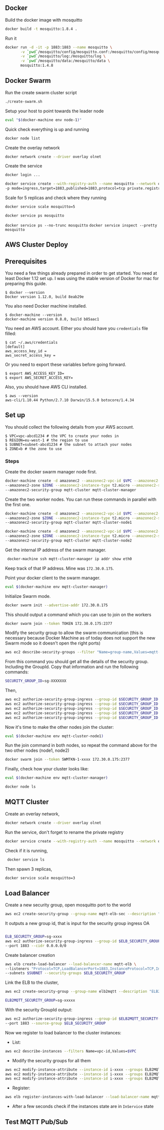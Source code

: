 ## Docker

Build the docker image with mosquitto

```sh
docker build -t mosquitto:1.8.4 .
```

Run it

```sh
docker run -d -it -p 1883:1883 --name mosquitto \
	   -v `pwd`/mosquitto/config/mosquitto.conf:/mosquitto/config/mosquitto.conf  \
	   -v `pwd`/mosquitto/log:/mosquitto/log \
	   -v `pwd`/mosquitto/data:/mosquitto/data \
	   mosquitto:1.4.8
```


## Docker Swarm

Run the create swarm cluster script

```sh
./create-swarm.sh
```

Setup your host to point towards the leader node

```sh
eval "$(docker-machine env node-1)"
```

Quick check everything is up and running

```sh
docker node list
```

Create the overlay network

```sh
docker network create --driver overlay olnet
```

Create the service

```sh
docker login ...

docker service create --with-registry-auth --name mosquitto --network olnet \
-p mode=ingress,target=1883,published=1883,protocol=tcp private.registry:5000/mosquitto-swarm:1.4.8
```

Scale for 5 replicas and check where they running

```sh
docker service scale mosquitto=5
```

```sh
docker service ps mosquitto
```

```docker service ps --no-trunc mosquitto```
```docker service inspect --pretty mosquitto```

## AWS Cluster Deploy

## Prerequisites

You need a few things already prepared in order to get started. You need at least Docker 1.12 set up. I was using the stable version of Docker for mac for preparing this guide.
```
$ docker --version
Docker version 1.12.0, build 8eab29e
```
You also need Docker machine installed.
```
$ docker-machine --version
docker-machine version 0.8.0, build b85aac1
```
You need an AWS account. Either you should have you `credentials` file filled:
```
$ cat ~/.aws/credentials
[default]
aws_access_key_id =
aws_secret_access_key =
```
Or you need to export these variables before going forward.
```
$ export AWS_ACCESS_KEY_ID=
$ export AWS_SECRET_ACCESS_KEY=
```
Also, you should have AWS CLI installed.
```
$ aws --version
aws-cli/1.10.44 Python/2.7.10 Darwin/15.5.0 botocore/1.4.34
```

## Set up
You should collect the following details from your AWS account.
```
$ VPC=vpc-abcd1234 # the VPC to create your nodes in
$ REGION=eu-west-1 # the region to use
$ SUBNET=subnet-abcd1234 # the subnet to attach your nodes
$ ZONE=b # the zone to use
```

### Steps

Create the docker swarm manager node first.

```sh
docker-machine create -d amazonec2 --amazonec2-vpc-id $VPC --amazonec2-region $REGION \
--amazonec2-zone $ZONE --amazonec2-instance-type t2.micro --amazonec2-subnet-id $SUBNET \
--amazonec2-security-group mqtt-cluster mqtt-cluster-manager
```

Create the two worker nodes. You can run these commands in parallel with the first one.

```sh
docker-machine create -d amazonec2 --amazonec2-vpc-id $VPC --amazonec2-region $REGION \
--amazonec2-zone $ZONE --amazonec2-instance-type t2.micro --amazonec2-subnet-id $SUBNET \
--amazonec2-security-group mqtt-cluster mqtt-cluster-node1

docker-machine create -d amazonec2 --amazonec2-vpc-id $VPC --amazonec2-region $REGION \
--amazonec2-zone $ZONE --amazonec2-instance-type t2.micro --amazonec2-subnet-id $SUBNET \
--amazonec2-security-group mqtt-cluster mqtt-cluster-node2
```

Get the internal IP address of the swarm manager.

```sh
 docker-machine ssh mqtt-cluster-manager ip addr show eth0
```

Keep track of that IP address. Mine was `172.30.0.175`.

Point your docker client to the swarm manager.

```sh
eval $(docker-machine env mqtt-cluster-manager)
```

Initialize Swarm mode.

```sh
docker swarm init --advertise-addr 172.30.0.175
```

This should output a command which you can use to join on the workers

```sh
docker swarm join --token TOKEN 172.30.0.175:2377
```

Modify the security group to allow the swarm communication (this is necessary because Docker Machine as of today does not support the new Swarm mode so it doesn't open the right ports)

```sh
aws ec2 describe-security-groups --filter "Name=group-name,Values=mqtt-cluster"
```

From this command you should get all the details of the security group. Including the GroupId. Copy that information and run the following commands:

```sh
SECURITY_GROUP_ID=sg-XXXXXXX
```

Then,

```sh
aws ec2 authorize-security-group-ingress --group-id $SECURITY_GROUP_ID --protocol tcp --port 2377 --source-group $SECURITY_GROUP_ID
aws ec2 authorize-security-group-ingress --group-id $SECURITY_GROUP_ID --protocol tcp --port 7946 --source-group $SECURITY_GROUP_ID
aws ec2 authorize-security-group-ingress --group-id $SECURITY_GROUP_ID --protocol udp --port 7946 --source-group $SECURITY_GROUP_ID
aws ec2 authorize-security-group-ingress --group-id $SECURITY_GROUP_ID --protocol tcp --port 4789 --source-group $SECURITY_GROUP_ID
aws ec2 authorize-security-group-ingress --group-id $SECURITY_GROUP_ID --protocol udp --port 4789 --source-group $SECURITY_GROUP_ID
```

Now it's time to make the other nodes join the cluster:

```sh
eval $(docker-machine env mqtt-cluster-node1)
```

Run the join command in both nodes, so repeat the command above for the two other nodes (node1, node2)

```sh
docker swarm join --token SWMTKN-1-xxxx 172.30.0.175:2377
```

Finally, check how your cluster looks like:

```sh
eval $(docker-machine env mqtt-cluster-manager)

docker node ls
```

## MQTT Cluster


Create an overlay network,

```sh
docker network create --driver overlay olnet
```

Run the service, don't forget to rename the private registry

```sh
docker service create --with-registry-auth --name mosquitto --network olnet -p mode=ingress,target=1883,published=1883,protocol=tcp private.registry:5000/mosquitto-swarm:1.4.8
```

Check if it is running,

```sh
 docker service ls
```

Then spawn 3 replicas,

```sh
docker service scale mosquitto=3
```

## Load Balancer

Create a new security group, open mosquitto port to the world

```sh
aws ec2 create-security-group --group-name mqtt-elb-sec --description "MQTT ELB SecGroup" --vpc-id $VPC
```


It outputs a new group id, that is input for the security group ingress
OA
```sh

ELB_SECURITY_GROUP=sg-xxxx
aws ec2 authorize-security-group-ingress --group-id $ELB_SECURITY_GROUP --protocol tcp \
--port 1883 --cidr 0.0.0.0/0
```

Create balancer creation

```sh
aws elb create-load-balancer --load-balancer-name mqtt-elb \
--listeners "Protocol=TCP,LoadBalancerPort=1883,InstanceProtocol=TCP,InstancePort=1883" \
--subnets $SUBNET --security-groups $ELB_SECURITY_GROUP
```

Link the ELB to the cluster,


```sh
aws ec2 create-security-group --group-name elb2mqtt --description "ELB2MQTT SecGroup" --vpc-id $VPC

ELB2MQTT_SECURITY_GROUP=sg-xxxxx
```


With the security GroupId output:

```sh
aws ec2 authorize-security-group-ingress --group-id $ELB2MQTT_SECURITY-GROUP --protocol tcp \
--port 1883 --source-group $ELB_SECURITY_GROUP
```

Now we register to load balancer to the cluster instances:

- List:

```sh
aws ec2 describe-instances --filters Name=vpc-id,Values=$VPC
```

- Modify the security groups for all them

```sh
aws ec2 modify-instance-attribute --instance-id i-xxxx --groups ELB2MQTT_SECURITY_GROUP $SECURITY_GROUP_ID
aws ec2 modify-instance-attribute --instance-id i-xxxx --groups ELB2MQTT_SECURITY_GROUP $SECURITY_GROUP_ID
aws ec2 modify-instance-attribute --instance-id i-xxxx --groups ELB2MQTT_SECURITY_GROUP $SECURITY_GROUP_ID
```

- Register:

```sh
aws elb register-instances-with-load-balancer --load-balancer-name mqtt-elb --instances i-xxxx i-xxx i-xxxx
```

- After a few seconds check if the instances state are in `InService` state


## Test MQTT Pub/Sub
